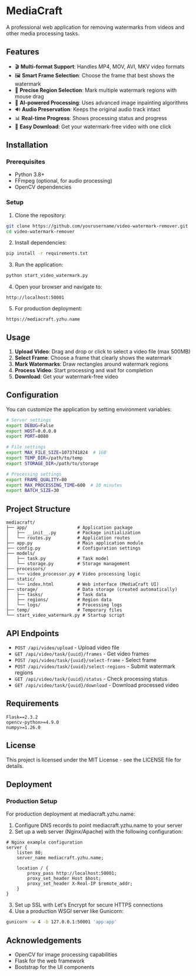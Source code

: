 # MediaCraft

A professional web application for removing watermarks from videos and other media processing tasks.

## Features

- 🎬 **Multi-format Support**: Handles MP4, MOV, AVI, MKV video formats
- 🖼️ **Smart Frame Selection**: Choose the frame that best shows the watermark
- 🎯 **Precise Region Selection**: Mark multiple watermark regions with mouse drag
- 🤖 **AI-powered Processing**: Uses advanced image inpainting algorithms
- 🔊 **Audio Preservation**: Keeps the original audio track intact
- 📊 **Real-time Progress**: Shows processing status and progress
- 💾 **Easy Download**: Get your watermark-free video with one click

## Installation

### Prerequisites

- Python 3.8+
- FFmpeg (optional, for audio processing)
- OpenCV dependencies

### Setup

1. Clone the repository:
```bash
git clone https://github.com/yourusername/video-watermark-remover.git
cd video-watermark-remover
```

2. Install dependencies:
```bash
pip install -r requirements.txt
```

3. Run the application:
```bash
python start_video_watermark.py
```

4. Open your browser and navigate to:
```
http://localhost:50001
```

5. For production deployment:
```
https://mediacraft.yzhu.name
```

## Usage

1. **Upload Video**: Drag and drop or click to select a video file (max 500MB)
2. **Select Frame**: Choose a frame that clearly shows the watermark
3. **Mark Watermarks**: Draw rectangles around watermark regions
4. **Process Video**: Start processing and wait for completion
5. **Download**: Get your watermark-free video

## Configuration

You can customize the application by setting environment variables:

```bash
# Server settings
export DEBUG=False
export HOST=0.0.0.0
export PORT=8080

# File settings
export MAX_FILE_SIZE=1073741824  # 1GB
export TEMP_DIR=/path/to/temp
export STORAGE_DIR=/path/to/storage

# Processing settings
export FRAME_QUALITY=80
export MAX_PROCESSING_TIME=600  # 10 minutes
export BATCH_SIZE=30
```

## Project Structure

```
mediacraft/
├── app/                   # Application package
│   ├── __init__.py        # Package initialization
│   └── routes.py          # Application routes
├── app.py                 # Main application module
├── config.py              # Configuration settings
├── models/
│   ├── task.py            # Task model
│   └── storage.py         # Storage management
├── processors/
│   └── video_processor.py # Video processing logic
├── static/
│   └── index.html         # Web interface (MediaCraft UI)
├── storage/               # Data storage (created automatically)
│   ├── tasks/             # Task data
│   ├── regions/           # Region data
│   └── logs/              # Processing logs
├── temp/                  # Temporary files
└── start_video_watermark.py # Startup script
```

## API Endpoints

- `POST /api/video/upload` - Upload video file
- `GET /api/video/task/{uuid}/frames` - Get video frames
- `POST /api/video/task/{uuid}/select-frame` - Select frame
- `POST /api/video/task/{uuid}/select-regions` - Submit watermark regions
- `GET /api/video/task/{uuid}/status` - Check processing status
- `GET /api/video/task/{uuid}/download` - Download processed video

## Requirements

```
Flask==2.3.2
opencv-python>=4.9.0
numpy>=1.26.0
```

## License

This project is licensed under the MIT License - see the LICENSE file for details.

## Deployment

### Production Setup

For production deployment at mediacraft.yzhu.name:

1. Configure DNS records to point mediacraft.yzhu.name to your server
2. Set up a web server (Nginx/Apache) with the following configuration:

```nginx
# Nginx example configuration
server {
    listen 80;
    server_name mediacraft.yzhu.name;

    location / {
        proxy_pass http://localhost:50001;
        proxy_set_header Host $host;
        proxy_set_header X-Real-IP $remote_addr;
    }
}
```

3. Set up SSL with Let's Encrypt for secure HTTPS connections
4. Use a production WSGI server like Gunicorn:

```bash
gunicorn -w 4 -b 127.0.0.1:50001 'app:app'
```

## Acknowledgements

- OpenCV for image processing capabilities
- Flask for the web framework
- Bootstrap for the UI components